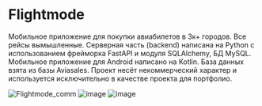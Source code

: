 # Flightmode
Мобильное приложение для покупки авиабилетов в 3к+ городов. Все рейсы вымышленные. Серверная часть (backend) написана на Python с использованием фрейморка FastAPI и модуля SQLAlchemy, БД MySQL. Мобильное приложение для Android написано на Kotlin. База данных взята из базы Aviasales. Проект несёт некоммерческий характер и используется исключительно в качестве проекта для портфолио.

![Flightmode_comm](https://github.com/axelblatt/flightmode/assets/84366597/3829e8b9-bc0d-4940-bfc0-cf8e42f8615d)
![image](https://github.com/axelblatt/flightmode/assets/84366597/e8d1f5b0-8e9d-4029-ba1e-21b44eca9230)
![image](https://github.com/axelblatt/flightmode/assets/84366597/7cd5833e-2df0-4ed7-9b16-1f20ea12a907)





